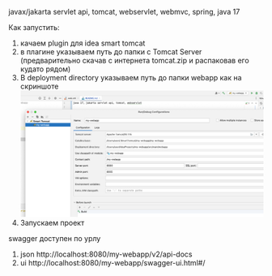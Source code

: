 javax/jakarta servlet api, tomcat, webservlet, webmvc, spring, java 17

Как запустить: 
1. качаем plugin для idea smart tomcat
2. в плагине указываем путь до папки с Tomcat Server (предварительно скачав с интернета tomcat.zip и распаковав его кудато рядом)
3. В deployment directory указываем путь до папки webapp как на скриншоте ![plot](./picture/img.png)
4. Запускаем проект



swagger доступен по урлу

1) json http://localhost:8080/my-webapp/v2/api-docs
2) ui http://localhost:8080/my-webapp/swagger-ui.html#/
